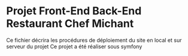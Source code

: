 # Projet Front-End Back-End Restaurant Chef Michant #

Ce fichier décrira les procédures de déploiement du site en local et sur serveur du projet
Ce projet a été réaliser sous symfony 